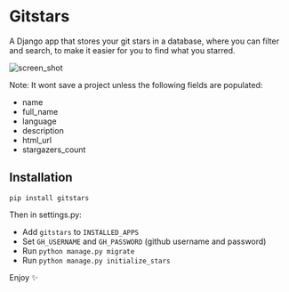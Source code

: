 # Gitstars

A Django app that stores your git stars in a database, where you can filter and
search, to make it easier for you to find what you starred.

![screen_shot](https://raw.githubusercontent.com/timkofu/timkofu.github.io/master/fls/gitstars_screen_shot.jpg)

Note: It wont save a project unless the following fields are populated:
* name
* full_name
* language
* description
* html_url
* stargazers_count

## Installation
`pip install gitstars`

Then in settings.py:
* Add `gitstars` to `INSTALLED_APPS`
* Set `GH_USERNAME` and `GH_PASSWORD` (github username and password)
* Run `python manage.py migrate`
* Run `python manage.py initialize_stars`

Enjoy ✨

